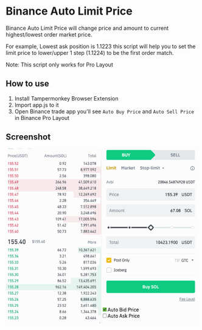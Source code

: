 # Binance Auto Limit Price

Binance Auto Limit Price will change price and amount to current highest/lowest order market price.

For example, Lowest ask position is 1.1223 this script will help you to set the limit price to lower/upper 1 step (1.1224) to be the first order match.

Note: This script only works for Pro Layout

## How to use

1. Install Tampermonkey Browser Extension
2. Import app.js to it
3. Open Binance trade app you'll see `Auto Buy Price` and `Auto Sell Price` in Binance Pro Layout

## Screenshot

![Binance Auto Limit Price Screenshot](screenshot.gif)

